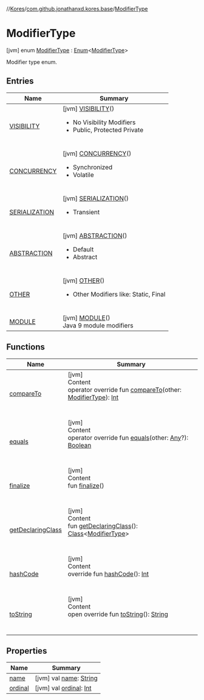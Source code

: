 //[Kores](../../index.md)/[com.github.jonathanxd.kores.base](../index.md)/[ModifierType](index.md)



# ModifierType  
 [jvm] enum [ModifierType](index.md) : [Enum](https://kotlinlang.org/api/latest/jvm/stdlib/kotlin/-enum/index.html)<[ModifierType](index.md)> 

Modifier type enum.

   


## Entries  
  
|  Name|  Summary| 
|---|---|
| <a name="com.github.jonathanxd.kores.base/ModifierType.VISIBILITY///PointingToDeclaration/"></a>[VISIBILITY](-v-i-s-i-b-i-l-i-t-y/index.md)| <a name="com.github.jonathanxd.kores.base/ModifierType.VISIBILITY///PointingToDeclaration/"></a> [jvm] [VISIBILITY](-v-i-s-i-b-i-l-i-t-y/index.md)()  <br><ul><li>No Visibility Modifiers</li><li>Public, Protected Private</li></ul>   <br>
| <a name="com.github.jonathanxd.kores.base/ModifierType.CONCURRENCY///PointingToDeclaration/"></a>[CONCURRENCY](-c-o-n-c-u-r-r-e-n-c-y/index.md)| <a name="com.github.jonathanxd.kores.base/ModifierType.CONCURRENCY///PointingToDeclaration/"></a> [jvm] [CONCURRENCY](-c-o-n-c-u-r-r-e-n-c-y/index.md)()  <br><ul><li>Synchronized</li><li>Volatile</li></ul>   <br>
| <a name="com.github.jonathanxd.kores.base/ModifierType.SERIALIZATION///PointingToDeclaration/"></a>[SERIALIZATION](-s-e-r-i-a-l-i-z-a-t-i-o-n/index.md)| <a name="com.github.jonathanxd.kores.base/ModifierType.SERIALIZATION///PointingToDeclaration/"></a> [jvm] [SERIALIZATION](-s-e-r-i-a-l-i-z-a-t-i-o-n/index.md)()  <br><ul><li>Transient</li></ul>   <br>
| <a name="com.github.jonathanxd.kores.base/ModifierType.ABSTRACTION///PointingToDeclaration/"></a>[ABSTRACTION](-a-b-s-t-r-a-c-t-i-o-n/index.md)| <a name="com.github.jonathanxd.kores.base/ModifierType.ABSTRACTION///PointingToDeclaration/"></a> [jvm] [ABSTRACTION](-a-b-s-t-r-a-c-t-i-o-n/index.md)()  <br><ul><li>Default</li><li>Abstract</li></ul>   <br>
| <a name="com.github.jonathanxd.kores.base/ModifierType.OTHER///PointingToDeclaration/"></a>[OTHER](-o-t-h-e-r/index.md)| <a name="com.github.jonathanxd.kores.base/ModifierType.OTHER///PointingToDeclaration/"></a> [jvm] [OTHER](-o-t-h-e-r/index.md)()  <br><ul><li>Other Modifiers like: Static, Final</li></ul>   <br>
| <a name="com.github.jonathanxd.kores.base/ModifierType.MODULE///PointingToDeclaration/"></a>[MODULE](-m-o-d-u-l-e/index.md)| <a name="com.github.jonathanxd.kores.base/ModifierType.MODULE///PointingToDeclaration/"></a> [jvm] [MODULE](-m-o-d-u-l-e/index.md)()  <br>Java 9 module modifiers   <br>


## Functions  
  
|  Name|  Summary| 
|---|---|
| <a name="kotlin/Enum/compareTo/#com.github.jonathanxd.kores.base.ModifierType/PointingToDeclaration/"></a>[compareTo](-m-o-d-u-l-e/index.md#%5Bkotlin%2FEnum%2FcompareTo%2F%23com.github.jonathanxd.kores.base.ModifierType%2FPointingToDeclaration%2F%5D%2FFunctions%2F-1211764316)| <a name="kotlin/Enum/compareTo/#com.github.jonathanxd.kores.base.ModifierType/PointingToDeclaration/"></a>[jvm]  <br>Content  <br>operator override fun [compareTo](-m-o-d-u-l-e/index.md#%5Bkotlin%2FEnum%2FcompareTo%2F%23com.github.jonathanxd.kores.base.ModifierType%2FPointingToDeclaration%2F%5D%2FFunctions%2F-1211764316)(other: [ModifierType](index.md)): [Int](https://kotlinlang.org/api/latest/jvm/stdlib/kotlin/-int/index.html)  <br><br><br>
| <a name="kotlin/Enum/equals/#kotlin.Any?/PointingToDeclaration/"></a>[equals](../../com.github.jonathanxd.kores.util/-state/-r-e-q-u-i-r-e_-s-u-p-e-r/index.md#%5Bkotlin%2FEnum%2Fequals%2F%23kotlin.Any%3F%2FPointingToDeclaration%2F%5D%2FFunctions%2F-1211764316)| <a name="kotlin/Enum/equals/#kotlin.Any?/PointingToDeclaration/"></a>[jvm]  <br>Content  <br>operator override fun [equals](../../com.github.jonathanxd.kores.util/-state/-r-e-q-u-i-r-e_-s-u-p-e-r/index.md#%5Bkotlin%2FEnum%2Fequals%2F%23kotlin.Any%3F%2FPointingToDeclaration%2F%5D%2FFunctions%2F-1211764316)(other: [Any](https://kotlinlang.org/api/latest/jvm/stdlib/kotlin/-any/index.html)?): [Boolean](https://kotlinlang.org/api/latest/jvm/stdlib/kotlin/-boolean/index.html)  <br><br><br>
| <a name="kotlin/Enum/finalize/#/PointingToDeclaration/"></a>[finalize](../../com.github.jonathanxd.kores.util/-state/-r-e-q-u-i-r-e_-s-u-p-e-r/index.md#%5Bkotlin%2FEnum%2Ffinalize%2F%23%2FPointingToDeclaration%2F%5D%2FFunctions%2F-1211764316)| <a name="kotlin/Enum/finalize/#/PointingToDeclaration/"></a>[jvm]  <br>Content  <br>fun [finalize](../../com.github.jonathanxd.kores.util/-state/-r-e-q-u-i-r-e_-s-u-p-e-r/index.md#%5Bkotlin%2FEnum%2Ffinalize%2F%23%2FPointingToDeclaration%2F%5D%2FFunctions%2F-1211764316)()  <br><br><br>
| <a name="kotlin/Enum/getDeclaringClass/#/PointingToDeclaration/"></a>[getDeclaringClass](../../com.github.jonathanxd.kores.util/-state/-r-e-q-u-i-r-e_-s-u-p-e-r/index.md#%5Bkotlin%2FEnum%2FgetDeclaringClass%2F%23%2FPointingToDeclaration%2F%5D%2FFunctions%2F-1211764316)| <a name="kotlin/Enum/getDeclaringClass/#/PointingToDeclaration/"></a>[jvm]  <br>Content  <br>fun [getDeclaringClass](../../com.github.jonathanxd.kores.util/-state/-r-e-q-u-i-r-e_-s-u-p-e-r/index.md#%5Bkotlin%2FEnum%2FgetDeclaringClass%2F%23%2FPointingToDeclaration%2F%5D%2FFunctions%2F-1211764316)(): [Class](https://docs.oracle.com/javase/8/docs/api/java/lang/Class.html)<[ModifierType](index.md)>  <br><br><br>
| <a name="kotlin/Enum/hashCode/#/PointingToDeclaration/"></a>[hashCode](../../com.github.jonathanxd.kores.util/-state/-r-e-q-u-i-r-e_-s-u-p-e-r/index.md#%5Bkotlin%2FEnum%2FhashCode%2F%23%2FPointingToDeclaration%2F%5D%2FFunctions%2F-1211764316)| <a name="kotlin/Enum/hashCode/#/PointingToDeclaration/"></a>[jvm]  <br>Content  <br>override fun [hashCode](../../com.github.jonathanxd.kores.util/-state/-r-e-q-u-i-r-e_-s-u-p-e-r/index.md#%5Bkotlin%2FEnum%2FhashCode%2F%23%2FPointingToDeclaration%2F%5D%2FFunctions%2F-1211764316)(): [Int](https://kotlinlang.org/api/latest/jvm/stdlib/kotlin/-int/index.html)  <br><br><br>
| <a name="kotlin/Enum/toString/#/PointingToDeclaration/"></a>[toString](../../com.github.jonathanxd.kores.util/-state/-r-e-q-u-i-r-e_-s-u-p-e-r/index.md#%5Bkotlin%2FEnum%2FtoString%2F%23%2FPointingToDeclaration%2F%5D%2FFunctions%2F-1211764316)| <a name="kotlin/Enum/toString/#/PointingToDeclaration/"></a>[jvm]  <br>Content  <br>open override fun [toString](../../com.github.jonathanxd.kores.util/-state/-r-e-q-u-i-r-e_-s-u-p-e-r/index.md#%5Bkotlin%2FEnum%2FtoString%2F%23%2FPointingToDeclaration%2F%5D%2FFunctions%2F-1211764316)(): [String](https://kotlinlang.org/api/latest/jvm/stdlib/kotlin/-string/index.html)  <br><br><br>


## Properties  
  
|  Name|  Summary| 
|---|---|
| <a name="com.github.jonathanxd.kores.base/ModifierType/name/#/PointingToDeclaration/"></a>[name](index.md#%5Bcom.github.jonathanxd.kores.base%2FModifierType%2Fname%2F%23%2FPointingToDeclaration%2F%5D%2FProperties%2F-1211764316)| <a name="com.github.jonathanxd.kores.base/ModifierType/name/#/PointingToDeclaration/"></a> [jvm] val [name](index.md#%5Bcom.github.jonathanxd.kores.base%2FModifierType%2Fname%2F%23%2FPointingToDeclaration%2F%5D%2FProperties%2F-1211764316): [String](https://kotlinlang.org/api/latest/jvm/stdlib/kotlin/-string/index.html)   <br>
| <a name="com.github.jonathanxd.kores.base/ModifierType/ordinal/#/PointingToDeclaration/"></a>[ordinal](index.md#%5Bcom.github.jonathanxd.kores.base%2FModifierType%2Fordinal%2F%23%2FPointingToDeclaration%2F%5D%2FProperties%2F-1211764316)| <a name="com.github.jonathanxd.kores.base/ModifierType/ordinal/#/PointingToDeclaration/"></a> [jvm] val [ordinal](index.md#%5Bcom.github.jonathanxd.kores.base%2FModifierType%2Fordinal%2F%23%2FPointingToDeclaration%2F%5D%2FProperties%2F-1211764316): [Int](https://kotlinlang.org/api/latest/jvm/stdlib/kotlin/-int/index.html)   <br>

